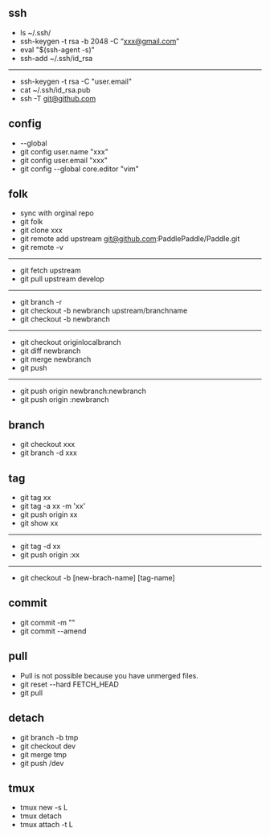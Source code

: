 
## ssh
- ls ~/.ssh/
- ssh-keygen -t rsa -b 2048 -C “xxx@gmail.com”
- eval "$(ssh-agent -s)"
- ssh-add ~/.ssh/id_rsa
---
- ssh-keygen -t rsa -C "user.email"
- cat ~/.ssh/id_rsa.pub
- ssh -T git@github.com


## config 
- --global
- git config user.name "xxx"
- git config user.email "xxx"
- git config --global core.editor "vim"

## folk
- sync with orginal repo
- git folk 
- git clone xxx
- git remote add upstream git@github.com:PaddlePaddle/Paddle.git
- git remote -v
---
- git fetch upstream
- git pull upstream develop
---
- git branch -r
- git checkout -b newbranch upstream/branchname
- git checkout -b newbranch
---
- git checkout originlocalbranch
- git diff newbranch
- git merge newbranch
- git push 

---
- git push origin newbranch:newbranch
- git push origin :newbranch

## branch
- git checkout xxx
- git branch -d xxx

## tag
- git tag xx
- git tag -a xx -m 'xx'
- git push origin xx
- git show xx
---
- git tag -d xx
- git push origin :xx
---
- git checkout -b [new-brach-name] [tag-name]

## commit
- git commit -m ""
- git commit --amend


## pull
- Pull is not possible because you have unmerged files.
- git reset --hard FETCH_HEAD
- git pull


## detach

- git branch -b tmp
- git checkout dev
- git merge tmp
- git push /dev


## tmux
- tmux new -s L
- tmux detach
- tmux attach -t L



